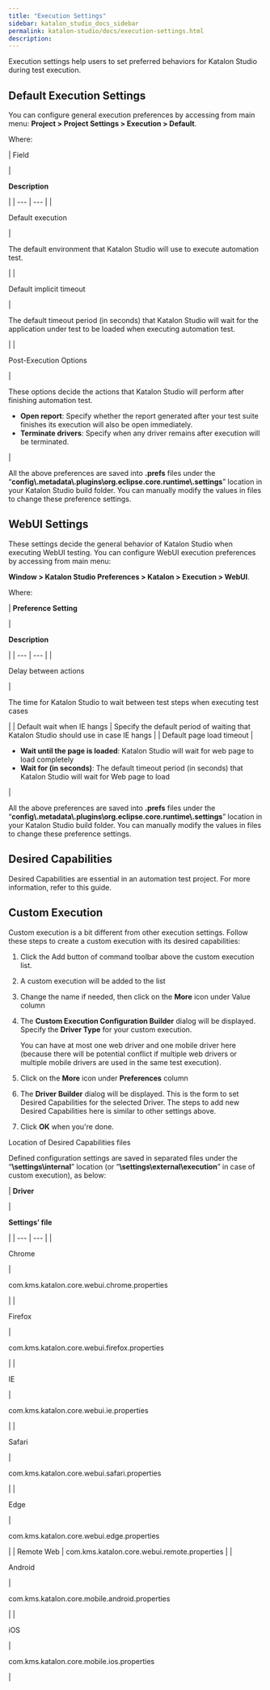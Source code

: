 ```yaml
---
title: "Execution Settings" 
sidebar: katalon_studio_docs_sidebar
permalink: katalon-studio/docs/execution-settings.html 
description: 
---
```

Execution settings help users to set preferred behaviors for Katalon Studio during test execution. 

Default Execution Settings
--------------------------

You can configure general execution preferences by accessing from main menu: **Project > Project Settings > Execution > Default**.

Where:

| 
Field

 | 

**Description**

 |
| --- | --- |
| 

Default execution

 | 

The default environment that Katalon Studio will use to execute automation test.

 |
| 

Default implicit timeout

 | 

The default timeout period (in seconds) that Katalon Studio will wait for the application under test to be loaded when executing automation test.

 |
| 

Post-Execution Options

 | 

These options decide the actions that Katalon Studio will perform after finishing automation test.

*   **Open report**: Specify whether the report generated after your test suite finishes its execution will also be open immediately.
*   **Terminate drivers**: Specify when any driver remains after execution will be terminated.

 |

All the above preferences are saved into **.prefs** files under the “**config\\.metadata\\.plugins\\org.eclipse.core.runtime\\.settings**” location in your Katalon Studio build folder. You can manually modify the values in files to change these preference settings.

WebUI Settings
--------------

These settings decide the general behavior of Katalon Studio when executing WebUI testing. You can configure WebUI execution preferences by accessing from main menu: 

**Window > Katalon Studio Preferences > Katalon > Execution > WebUI**.

Where:

| 
**Preference Setting**

 | 

**Description**

 |
| --- | --- |
| 

Delay between actions

 | 

The time for Katalon Studio to wait between test steps when executing test cases

 |
| Default wait when IE hangs | Specify the default period of waiting that Katalon Studio should use in case IE hangs |
| Default page load timeout | 

*   **Wait until the page is loaded**: Katalon Studio will wait for web page to load completely
*   **Wait for (in seconds)**: The default timeout period (in seconds) that Katalon Studio will wait for Web page to load

 |

All the above preferences are saved into **.prefs** files under the “**config\\.metadata\\.plugins\\org.eclipse.core.runtime\\.settings**” location in your Katalon Studio build folder. You can manually modify the values in files to change these preference settings.

Desired Capabilities 
---------------------

Desired Capabilities are essential in an automation test project. For more information, refer to this guide. 

Custom Execution
----------------

Custom execution is a bit different from other execution settings. Follow these steps to create a custom execution with its desired capabilities:

1.  Click the Add button of command toolbar above the custom execution list.  
    
2.  A custom execution will be added to the list  
    
3.  Change the name if needed, then click on the **More** icon under Value column  
    
4.  The **Custom Execution Configuration Builder** dialog will be displayed. Specify the **Driver Type** for your custom execution.   
    
    You can have at most one web driver and one mobile driver here (because there will be potential conflict if multiple web drivers or multiple mobile drivers are used in the same test execution).
    
5.  Click on the **More** icon under **Preferences** column  
    
6.  The **Driver Builder** dialog will be displayed. This is the form to set Desired Capabilities for the selected Driver. The steps to add new Desired Capabilities here is similar to other settings above.  
    
7.  Click **OK** when you're done.  
    

Location of Desired Capabilities files

Defined configuration settings are saved in separated files under the “**<your test project location>\\settings\\internal**” location (or “**<your test project location>\\settings\\external\\execution**” in case of custom execution), as below:

| 
**Driver**

 | 

**Settings’ file**

 |
| --- | --- |
| 

Chrome

 | 

com.kms.katalon.core.webui.chrome.properties

 |
| 

Firefox

 | 

com.kms.katalon.core.webui.firefox.properties

 |
| 

IE

 | 

com.kms.katalon.core.webui.ie.properties

 |
| 

Safari

 | 

com.kms.katalon.core.webui.safari.properties

 |
| 

Edge

 | 

com.kms.katalon.core.webui.edge.properties

 |
| Remote Web | com.kms.katalon.core.webui.remote.properties |
| 

Android

 | 

com.kms.katalon.core.mobile.android.properties

 |
| 

iOS

 | 

com.kms.katalon.core.mobile.ios.properties

 |